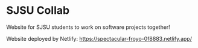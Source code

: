 # SJSU Collab

Website for SJSU students to work on software projects together!

Website deployed by Netlify: https://spectacular-froyo-0f8883.netlify.app/
